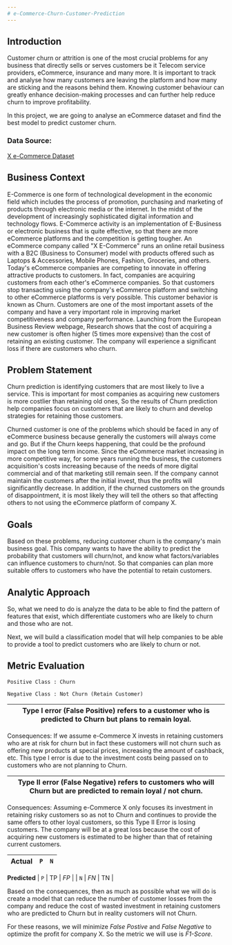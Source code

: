 ```yaml
---
# e-Commerce-Churn-Customer-Prediction
---
```


## Introduction

Customer churn or attrition is one of the most crucial problems for any business that directly sells or serves customers be it Telecom service providers, eCommerce, insurance and many more. It is important to track and analyse how many customers are leaving the platform and how many are sticking and the reasons behind them. Knowing customer behaviour can greatly enhance decision-making processes and can further help reduce churn to improve profitability.

In this project, we are going to analyse an eCommerce dataset and find the best model to predict customer churn.

### Data Source:
[X e-Commerce Dataset](https://drive.google.com/drive/folders/1Ffl_KwbH2oIRVOYToGy56-p5RBKfZwsi?usp=sharing) 

## Business Context

E-Commerce is one form of technological development in the economic field which includes the process of promotion, purchasing and marketing of products through electronic media or the internet. In the midst of the development of increasingly sophisticated digital information and technology flows. E-Commerce activity is an implementation of E-Business or electronic business that is quite effective, so that there are more eCommerce platforms and the competition is getting tougher. An eCommerce company called "X E-Commerce" runs an online retail business with a B2C (Business to Consumer) model with products offered such as Laptops & Accessories, Mobile Phones, Fashion, Groceries, and others. Today's eCommerce companies are competing to innovate in offering attractive products to customers. In fact, companies are acquiring customers from each other's eCommerce companies. So that customers stop transacting using the company's eCommerce platform and switching to other eCommerce platforms is very possible. This customer behavior is known as Churn. Customers are one of the most important assets of the company and have a very important role in improving market competitiveness and company performance. Launching from the European Business Review webpage, Research shows that the cost of acquiring a new customer is often higher (5 times more expensive) than the cost of retaining an existing customer. The company will experience a significant loss if there are customers who churn.

## Problem Statement

Churn prediction is identifying customers that are most likely to live a service. This is important for most companies as acquiring new customers is more costlier than retaining old ones, So the results of Churn prediction help companies focus on customers that are likely to churn and develop strategies for retaining those customers.

Churned customer is one of the problems which should be faced in any of eCommerce business because generally the customers will always come and go. But if the Churn keeps happening, that could be the profound impact on the long term income. Since the eCommerce market increasing in more competitive way, for some years running the business, the customers acquisition's costs increasing because of the needs of more digital commercial and of that marketing still remain seen. If the company cannot maintain the customers after the initial invest, thus the profits will significantlly decrease. In addition, if the churned customers on the grounds of disappointment, it is most likely they will tell the others so that affecting others to not using the eCommerce platform of company X.

## Goals

Based on these problems, reducing customer churn is the company's main business goal. This company wants to have the ability to predict the probability that customers will churn/not, and know what factors/variables can influence customers to churn/not. So that companies can plan more suitable offers to customers who have the potential to retain customers.

## Analytic Approach

So, what we need to do is analyze the data to be able to find the pattern of features that exist, which differentiate customers who are likely to churn and those who are not.

Next, we will build a classification model that will help companies to be able to provide a tool to predict customers who are likely to churn or not.

## Metric Evaluation

`Positive Class : Churn`

`Negative Class : Not Churn (Retain Customer)`

| Type I error (False Positive) refers to a customer who is predicted to Churn but plans to remain loyal. |
| --- |

Consequences: If we assume e-Commerce X invests in retaining customers who are at risk for churn but in fact these customers will not churn such as offering new products at special prices, increasing the amount of cashback, etc. This type I error is due to the investment costs being passed on to customers who are not planning to Churn.

| Type II error (False Negative) refers to customers who will Churn but are predicted to remain loyal / not churn. |
| --- |

Consequences: Assuming e-Commerce X only focuses its investment in retaining risky customers so as not to Churn and continues to provide the same offers to other loyal customers, so this Type II Error is losing customers. The company will be at a great loss because the cost of acquiring new customers is estimated to be higher than that of retaining current customers.

| Actual | `P` | `N` |
| --- | --- | --- |
**Predicted** 
| `P` | TP | $FP$ |
| `N` | $FN$ | TN |

Based on the consequences, then as much as possible what we will do is create a model that can reduce the number of customer losses from the company and reduce the cost of wasted investment in retaining customers who are predicted to Churn but in reality customers will not Churn.

For these reasons, we will minimize *False Postive* and *False Negative* to optimize the profit for company X. So the metric we will use is *F1-Score*.
